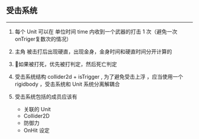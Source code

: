 ## 受击系统
---

1. 每个 Unit 可以在 单位时间 time 内收到一个武器的打击 1 次（避免一次onTriger复数次的情况）

2. 主角 被击打后出现硬直，出现金身，金身时间和硬直时间分开计算的

3. 如果被打死，优先被打判定，然后死亡判定

4. 受击系统结构  collider2d + isTrigger , 为了避免受击上浮 ，应当使用一个 rigidbody ，受击系统和 Unit 系统分离解耦合

5. 受击系统包括的成员应该有

    + 关联的 Unit
    + Collider2D
    + 防御力
    + OnHit 设定